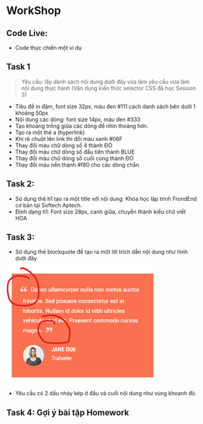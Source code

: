 # WorkShop

## Code Live:

- Code thực chiến một ví dụ

## Task 1

> Yêu cầu: lấy danh sách nội dung dưới đây vừa làm yêu cầu vừa làm nội dung thực hành (Vận dụng kiến thức selector CSS đã học Session 3)

- Tiêu đề in đậm, font size 32px, màu đen #111 cách danh sách bên dưới 1 khoảng 50px
- Nội dung các dòng: font size 14px, màu đen #333
- Tạo khoảng trống giữa các dòng để nhìn thoáng hơn.
- Tạo ra một thẻ a (hyperlink)
- Khi rê chuột lên link thì đổi màu xanh #06F
- Thay đổi màu chữ dòng số 4 thành ĐỎ
- Thay đổi màu chữ dòng số đầu tiên thành BLUE
- Thay đổi màu chữ dòng số cuối cùng thành ĐỎ
- Thay đổi màu nền thành #f80 cho các dòng chẳn

## Task 2: 

- Sử dụng thẻ h1 tạo ra một title với nội dung: Khóa học lập trình FrondEnd cơ bản tại Softech Aptech.
- Định dạng h1: Font size 28px, canh giữa, chuyển thành kiểu chữ viết HOA

## Task 3: 

- Sử dụng thẻ blockquote để tạo ra một lời trích dẫn nội dung như hình dưới đây

![](quote.png)

- Yêu cầu có 2 dấu nháy kép ở đầu và cuối nội dung như vùng khoanh đỏ.

## Task 4: Gợi ý bài tập Homework